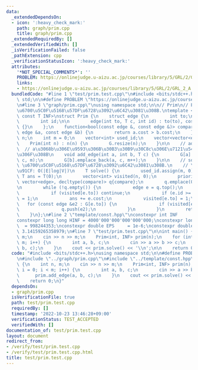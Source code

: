 ```yaml
---
data:
  _extendedDependsOn:
  - icon: ':heavy_check_mark:'
    path: graph/prim.cpp
    title: graph/prim.cpp
  _extendedRequiredBy: []
  _extendedVerifiedWith: []
  _isVerificationFailed: false
  _pathExtension: cpp
  _verificationStatusIcon: ':heavy_check_mark:'
  attributes:
    '*NOT_SPECIAL_COMMENTS*': ''
    PROBLEM: https://onlinejudge.u-aizu.ac.jp/courses/library/5/GRL/2/GRL_2_A
    links:
    - https://onlinejudge.u-aizu.ac.jp/courses/library/5/GRL/2/GRL_2_A
  bundledCode: "#line 1 \"test/prim.test.cpp\"\n#include <bits/stdc++.h>\nusing namespace\
    \ std;\n\n#define PROBLEM \"https://onlinejudge.u-aizu.ac.jp/courses/library/5/GRL/2/GRL_2_A\"\
    \n#line 3 \"graph/prim.cpp\"\nusing namespace std;\n\n// Prim\n// Prim\u6CD5\u3067\
    \u6700\u5C0F\u5168\u57DF\u6728\u3092\u6C42\u3081\u308B.\ntemplate <typename T,\
    \ const T INF>\nstruct Prim {\n    struct edge {\n        int to;\n        T cost;\n\
    \        int id;\n\n        edge(int to, T c, int id) : to(to), cost(c), id(id)\
    \ {}\n    };\n    function<bool(const edge &, const edge &)> compare = [](const\
    \ edge &a, const edge &b) {\n        return a.cost > b.cost;\n    };\n\n    int\
    \ n;\n    int m = 0;\n    vector<int> used_id;\n    vector<vector<edge>> G;\n\n\
    \    Prim(int n) : n(n) {\n        G.resize(n);\n    }\n\n    // add_edge\n  \
    \  // a\u3068b\u306E\u9593\u306B\u30B3\u30B9\u30C8c\u306E\u7121\u5411\u8FBA\u3092\
    \u306F\u308B\n    void add_edge(int a, int b, T c) {\n        G[a].emplace_back(b,\
    \ c, m);\n        G[b].emplace_back(a, c, m++);\n    }\n\n    // solve\n    //\
    \ \u6700\u5C0F\u5168\u57DF\u6728\u3092\u6C42\u3081\u308B.\n    // \u8A08\u7B97\
    \u91CF: O(|E|log|V|)\n    T solve() {\n        used_id.assign(m, 0);\n       \
    \ T ans = T(0);\n        vector<int> visited(n, 0);\n        priority_queue<edge,\
    \ vector<edge>, decltype(compare)> q{compare};\n        q.emplace(0, 0, -1);\n\
    \n        while (!q.empty()) {\n            edge e = q.top();\n            q.pop();\n\
    \            if (visited[e.to]) continue;\n            if (e.id >= 0) used_id[e.id]\
    \ = 1;\n            ans += e.cost;\n            visited[e.to] = 1;\n         \
    \   for (const edge &e2 : G[e.to]) {\n                if (visited[e2.to]) continue;\n\
    \                q.push(e2);\n            }\n        }\n        return ans;\n\
    \    }\n};\n#line 2 \"template/const.hpp\"\nconstexpr int INF        = 1000'000'000;\n\
    constexpr long long HINF = 4000'000'000'000'000'000;\nconstexpr long long MOD\
    \  = 998244353;\nconstexpr double EPS     = 1e-6;\nconstexpr double PI      =\
    \ 3.14159265358979;\n#line 7 \"test/prim.test.cpp\"\n\nint main() {\n    int n,\
    \ m;\n    cin >> n >> m;\n    Prim<int, INF> prim(n);\n    for (int i = 0; i <\
    \ m; i++) {\n        int a, b, c;\n        cin >> a >> b >> c;\n        prim.add_edge(a,\
    \ b, c);\n    }\n    cout << prim.solve() << '\\n';\n\n    return 0;\n}\n"
  code: "#include <bits/stdc++.h>\nusing namespace std;\n\n#define PROBLEM \"https://onlinejudge.u-aizu.ac.jp/courses/library/5/GRL/2/GRL_2_A\"\
    \n#include \"../graph/prim.cpp\"\n#include \"../template/const.hpp\"\n\nint main()\
    \ {\n    int n, m;\n    cin >> n >> m;\n    Prim<int, INF> prim(n);\n    for (int\
    \ i = 0; i < m; i++) {\n        int a, b, c;\n        cin >> a >> b >> c;\n  \
    \      prim.add_edge(a, b, c);\n    }\n    cout << prim.solve() << '\\n';\n\n\
    \    return 0;\n}"
  dependsOn:
  - graph/prim.cpp
  isVerificationFile: true
  path: test/prim.test.cpp
  requiredBy: []
  timestamp: '2022-10-23 13:46:28+09:00'
  verificationStatus: TEST_ACCEPTED
  verifiedWith: []
documentation_of: test/prim.test.cpp
layout: document
redirect_from:
- /verify/test/prim.test.cpp
- /verify/test/prim.test.cpp.html
title: test/prim.test.cpp
---
```

